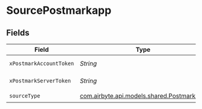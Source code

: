 # SourcePostmarkapp


## Fields

| Field                                                                           | Type                                                                            | Required                                                                        | Description                                                                     |
| ------------------------------------------------------------------------------- | ------------------------------------------------------------------------------- | ------------------------------------------------------------------------------- | ------------------------------------------------------------------------------- |
| `xPostmarkAccountToken`                                                         | *String*                                                                        | :heavy_check_mark:                                                              | API Key for account                                                             |
| `xPostmarkServerToken`                                                          | *String*                                                                        | :heavy_check_mark:                                                              | API Key for server                                                              |
| `sourceType`                                                                    | [com.airbyte.api.models.shared.Postmarkapp](../../models/shared/Postmarkapp.md) | :heavy_check_mark:                                                              | N/A                                                                             |
